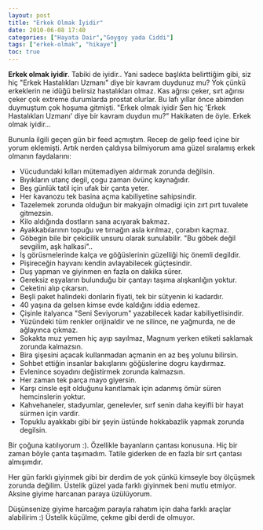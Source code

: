```yaml
---
layout: post
title: "Erkek Olmak İyidir"
date: 2010-06-08 17:40
categories: ["Hayata Dair","Goygoy yada Ciddi"]
tags: ["erkek-olmak", "hikaye"]
toc: true
---
```


**Erkek olmak iyidir**. Tabiki de iyidir.. Yani sadece başlıkta belirttiğim gibi, siz hiç "Erkek Hastalıkları Uzmanı" diye bir kavram duydunuz mu? Yok çünkü erkeklerin ne idüğü belirsiz hastalıkları olmaz. Kas ağrısı çeker, sırt ağırısı çeker çok extreme durumlarda prostat olurlar. Bu lafı yıllar önce abimden duymuştum çok hoşuma gitmişti. "Erkek olmak iyidir Sen hiç 'Erkek Hastalıkları Uzmanı' diye bir kavram duydun mu?" Hakikaten de öyle. Erkek olmak iyidir...

Bununla ilgili geçen gün bir feed açmıştım. Recep de gelip feed içine bir yorum eklemişti. Artık nerden çaldıysa bilmiyorum ama güzel sıralamış erkek olmanın faydalarını:

- Vücudundaki kılları mütemadiyen aldırmak zorunda değilsin. 
- Bıyıkların utanç degil, çogu zaman övünç kaynağıdır.
- Beş günlük tatil için ufak bir çanta yeter. 
- Her kavanozu tek basina açma kabiliyetine sahipsindir. 
- Tazelemek zorunda olduğun bir makyajin olmadigi için zırt pırt tuvalete gitmezsin. 
- Kilo aldığında dostların sana acıyarak bakmaz. 
- Ayakkabılarının topuğu ve tırnağın asla kırılmaz, çorabın kaçmaz. 
- Göbegin bile bir çekicilik unsuru olarak sunulabilir. "Bu göbek değil sevgilim, aşk halkasi".. 
- İş görüsmelerinde kalça ve göğüslerinin güzelliği hiç önemli degildir. 
- Pişireceğin hayvanı kendin avlayabilecek güçtesindir. 
- Duş yapman ve giyinmen en fazla on dakika sürer. 
- Gereksiz eşyaların bulunduğu bir çantayı taşıma alışkanlığın yoktur.
- Ceketini alıp çıkarsın.
- Beşli paket halindeki donlarin fiyati, tek bir sütyenin ki kadardır. 
- 40 yaşına da gelsen kimse evde kaldığını iddia edemez. 
- Çişinle italyanca "Seni Seviyorum" yazabilecek kadar kabiliyetlisindir.
- Yüzündeki tüm renkler orijinaldir ve ne silince, ne yağmurda, ne de ağlayınca çıkmaz.
- Sokakta muz yemen hiç ayıp sayılmaz, Magnum yerken etiketi saklamak zorunda kalmazsın.
- Bira şişesini açacak kullanmadan açmanin en az beş yolunu bilirsin.
- Sohbet ettiğin insanlar bakışlarını göğüslerine dogru kaydırmaz.
- Evlenince soyadını değistirmek zorunda kalmazsın.
- Her zaman tek parça mayo giyersin. 
- Karşı cinsle eşit olduğunu kanıtlamak için adanmış ömür süren hemcinslerin yoktur.
- Kahvehaneler, stadyumlar, genelevler, sırf senin daha keyifli bir hayat sürmen için vardir.
- Topuklu ayakkabı gibi bir şeyin üstünde hokkabazlik yapmak zorunda degilsin.

Bir çoğuna katılıyorum :). Özellikle bayanların çantası konusuna. Hiç bir zaman böyle çanta taşımadım. Tatile giderken de en fazla bir sırt çantası almışımdır. 

Her gün farklı giyinmek gibi bir derdim de yok çünkü kimseyle boy ölçüşmek zorunda değilim. Üstelik güzel yada farklı giyinmek beni mutlu etmiyor. Aksine giyime harcanan paraya üzülüyorum. 

Düşünsenize giyime harcağım parayla rahatım için daha farklı araçlar alabilirim :) Üstelik küçülme, çekme gibi derdi de olmuyor.